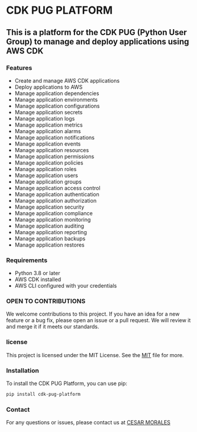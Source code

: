 # CDK PUG PLATFORM

## This is a platform for the CDK PUG (Python User Group) to manage and deploy applications using AWS CDK

### Features

- Create and manage AWS CDK applications
- Deploy applications to AWS
- Manage application dependencies
- Manage application environments
- Manage application configurations
- Manage application secrets
- Manage application logs
- Manage application metrics
- Manage application alarms
- Manage application notifications
- Manage application events
- Manage application resources
- Manage application permissions
- Manage application policies
- Manage application roles
- Manage application users
- Manage application groups
- Manage application access control
- Manage application authentication
- Manage application authorization
- Manage application security
- Manage application compliance
- Manage application monitoring
- Manage application auditing
- Manage application reporting
- Manage application backups
- Manage application restores

### Requirements

- Python 3.8 or later
- AWS CDK installed
- AWS CLI configured with your credentials

### OPEN TO CONTRIBUTIONS

We welcome contributions to this project. If you have an idea for a new feature or a bug fix, please open an issue or a pull request. We will review it and merge it if it meets our standards.

### license

This project is licensed under the MIT License. See the [MIT]([LICENSE](https://github.com/morales-corp/cdk-pug-platform/blob/master/LICENSE)) file for more.

### Installation

To install the CDK PUG Platform, you can use pip:

```bash
pip install cdk-pug-platform
```

### Contact

For any questions or issues, please contact us at [CESAR MORALES](me@cesarmoralesonya.es)
